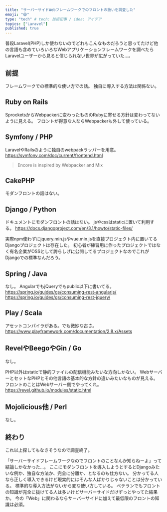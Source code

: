```yaml
---
title: "サーバーサイドWebフレームワークでのフロントの扱いを調査した"
emoji: "😷"
type: "tech" # tech: 技術記事 / idea: アイデア
topics: ["Laravel"]
published: true
---
```


普段Laravel(PHP)しか使わないのでどれもこんなものだろうと思ってたけど他の言語も含めていろいろなWebアプリケーションフレームワークを調べたらLaravelユーザーから見ると信じられない世界が広がっていた…。

## 前提
フレームワークでの標準的な使い方での話。
独自に導入する方法は関係ない。

## Ruby on Rails
SprocketsからWebpackerに変わったもののRubyに寄せる方針は変わってないように見える。
フロントが得意な人ならWebpackerも外して使っている。

## Symfony / PHP
LaravelやRailsのように独自のwebpackラッパーを用意。
https://symfony.com/doc/current/frontend.html

> Encore is inspired by Webpacker and Mix

## CakePHP
モダンフロントの話はない。

## Django / Python
ドキュメントにモダンフロントの話はない。
jsやcssはstaticに置いて利用する。
https://docs.djangoproject.com/en/3.1/howto/static-files/

実際npm使わずにjquery.min.jsやvue.min.jsを直接プロジェクト内に置いてるDjangoプロジェクトは存在した。
初心者が練習用に作ったプロジェクトではなく有名企業がOSSとして誇らしげに公開してるプロジェクトなのでこれがDjangoでの標準なんだろう。

## Spring / Java
なし。
AngularでもjQueryでもpublic以下に書いてる。
https://spring.io/guides/gs/consuming-rest-angularjs/
https://spring.io/guides/gs/consuming-rest-jquery/

## Play / Scala
アセットコンパイラがある。でも微妙な古さ。
https://www.playframework.com/documentation/2.8.x/Assets

## RevelやBeegoやGin / Go
なし。

PHP以外はstaticで静的ファイルの配信機能みたいな方向しかない。
WebサーバーとセットなPHPとその他言語の基本的な方針の違いみたいなものが見える。
フロントのことはWebサーバー側でやってくれ。
https://revel.github.io/modules/static.html

## Mojolicious他 / Perl
なし。

## 終わり
これ以上探してもなさそうなので調査終了。

「サーバーサイドフレームワークなのでフロントのことなんか知らねーよ」って結論しかなかった…。
ここにモダンフロントを導入しようとするとDjangoみたいな例か、独自な方法か、完全に分離か、となるのも仕方ない。
分かってる人なら正しく導入できるけど現実的にはそんな人ばかりじゃないことは分かっている。
標準的な導入方法がないから変な使い方している。
ベテランでもフロントの知識が完全に抜けてる人は多いけどサーバーサイドだけずっとやってた結果か。
今の「Web」に関わるならサーバーサイドに加えて最低限のフロントの知識は必須。
